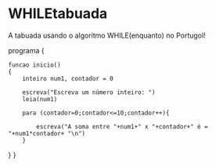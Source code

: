 # WHILEtabuada
A tabuada usando o algoritmo WHILE(enquanto) no Portugol!


programa
{
	
	funcao inicio()
	{
		inteiro num1, contador = 0 

		escreva("Escreva um número inteiro: ")
		leia(num1)

		para (contador=0;contador<=10;contador++){

			escreva("A soma entre "+num1+" x "+contador+" é = "+num1*contador+ "\n")
		}

	    

  
	
   }
}
